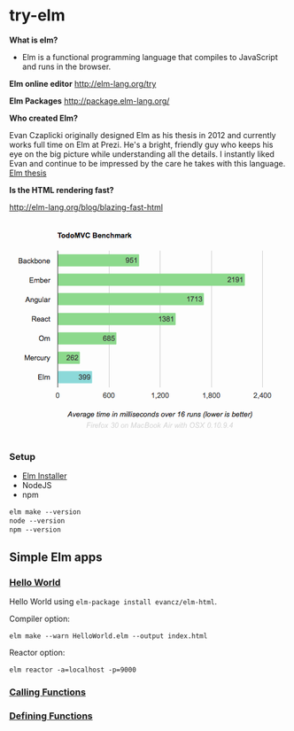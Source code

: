 # try-elm

**What is elm?**
 - Elm is a functional programming language that compiles to JavaScript and runs in the browser.


**Elm online editor**
http://elm-lang.org/try

**Elm Packages**
http://package.elm-lang.org/


**Who created Elm?**

Evan Czaplicki originally designed Elm as his thesis in 2012 and currently works full time on Elm at Prezi. He's a bright, friendly guy who keeps his eye on the big picture while understanding all the details. I instantly liked Evan and continue to be impressed by the care he takes with this language. [Elm thesis](http://elm-lang.org/papers/concurrent-frp.pdf)


**Is the HTML rendering fast?**

http://elm-lang.org/blog/blazing-fast-html

![DOM ELM](dom-elm.png)

### Setup

- [Elm Installer](http://elm-lang.org/install)
- NodeJS
- npm

```
elm make --version
node --version
npm --version
```

## Simple Elm apps

### [Hello World](/hello_world)
Hello World using ``elm-package install evancz/elm-html``.

Compiler option:

```
elm make --warn HelloWorld.elm --output index.html
```

Reactor option:

```
elm reactor -a=localhost -p=9000
```

### [Calling Functions](/calling_functions)
### [Defining Functions](/defining_functions)
